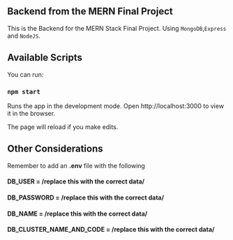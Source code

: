 ## Backend from the MERN Final Project

This is the Backend for the MERN Stack Final Project. Using `MongoDB`,`Express` and `NodeJS`.

## Available Scripts

You can run:

### `npm start`

Runs the app in the development mode.
Open http://localhost:3000 to view it in the browser.

The page will reload if you make edits.

## Other Considerations

Remember to add an **.env** file with the following

#### DB_USER = /replace this with the correct data/

#### DB_PASSWORD = /replace this with the correct data/

#### DB_NAME = /replace this with the correct data/

#### DB_CLUSTER_NAME_AND_CODE = /replace this with the correct data/
